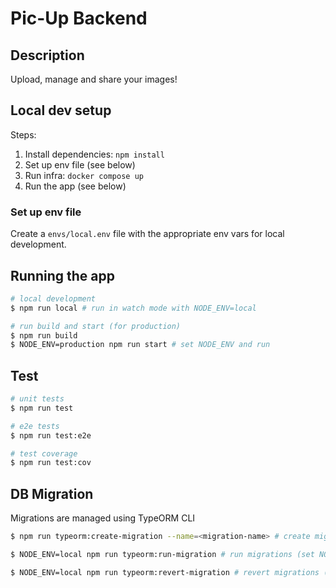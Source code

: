 # Pic-Up Backend

## Description

Upload, manage and share your images!

## Local dev setup

Steps:

1. Install dependencies: `npm install`
2. Set up env file (see below)
3. Run infra: `docker compose up`
4. Run the app (see below)

### Set up env file

Create a `envs/local.env` file with the appropriate env vars for local development.

## Running the app

```bash
# local development
$ npm run local # run in watch mode with NODE_ENV=local

# run build and start (for production)
$ npm run build
$ NODE_ENV=production npm run start # set NODE_ENV and run
```

## Test

```bash
# unit tests
$ npm run test

# e2e tests
$ npm run test:e2e

# test coverage
$ npm run test:cov
```

## DB Migration

Migrations are managed using TypeORM CLI

```bash
$ npm run typeorm:create-migration --name=<migration-name> # create migration

$ NODE_ENV=local npm run typeorm:run-migration # run migrations (set NODE_ENV accordingly)

$ NODE_ENV=local npm run typeorm:revert-migration # revert migrations (set NODE_ENV accordingly)
```
